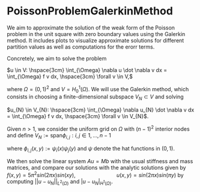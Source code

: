 # PoissonProblemGalerkinMethod
 We aim to approximate the solution of the weak form of the Poisson problem in the unit square with zero boundary values using the Galerkin method. It includes plots to visualize approximate solutions for different partition values as well as computations for the erorr terms.  

Concretely, we aim to solve the problem

$u \in V: \hspace{3cm} \int_{\Omega} \nabla u \dot \nabla v dx = \int_{\Omega} f v dx, \hspace{3cm} \forall v \in V,$

where $\Omega = (0,1)^{2}$ and $V = H_{0}^{1}(\Omega)$. We will use the Galerkin method, which consists in choosing a finite-dimensional subspace $V_{N} \subset V$ and solving 

$u_{N} \in V_{N}: \hspace{3cm} \int_{\Omega} \nabla u_{N} \dot \nabla v dx = \int_{\Omega} f v dx, \hspace{3cm} \forall v \in V_{N}$.

Given $n > 1$, we consider the uniform grid on $\Omega$ with $(n-1)^{2}$ interior nodes and define 
$V_{N} := \text{span}{\phi_{i,j} : i,j \in {1,\dots,n-1}}$

where $\phi_{i,j}(x,y) := \psi_{i}(x) \psi_{j}(y)$ and $\psi$ denote the hat functions in $(0,1)$.

We then solve the linear system $Au = Mb$ with the usual stiffness and mass matrices, and compare our solutions with the analytic solutions given by $f(x,y) = 5 \pi^{2} sin(2\pi x) sin(xy), \hspace{3cm} u(x,y) = sin(2\pi x)sin(\pi y)$ by computing $||u - u_{N}||_{L^{2}(\Omega)}$ and $|u - u_{N}|_{H^{1}(\Omega)}$.

